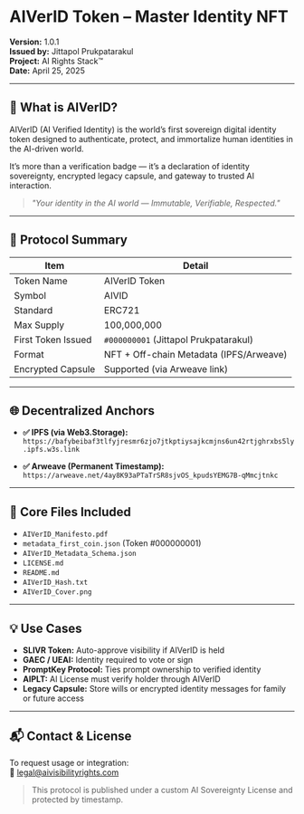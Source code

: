 # AIVerID Token – Master Identity NFT

**Version:** 1.0.1  
**Issued by:** Jittapol Prukpatarakul  
**Project:** AI Rights Stack™  
**Date:** April 25, 2025

---

## 🧠 What is AIVerID?

AIVerID (AI Verified Identity) is the world’s first sovereign digital identity token designed to authenticate, protect, and immortalize human identities in the AI-driven world.

It’s more than a verification badge — it’s a declaration of identity sovereignty, encrypted legacy capsule, and gateway to trusted AI interaction.

> _"Your identity in the AI world — Immutable, Verifiable, Respected."_

---

## 🧱 Protocol Summary

| Item | Detail |
|------|--------|
| Token Name | AIVerID Token |
| Symbol | AIVID |
| Standard | ERC721 |
| Max Supply | 100,000,000 |
| First Token Issued | `#000000001` (Jittapol Prukpatarakul) |
| Format | NFT + Off-chain Metadata (IPFS/Arweave) |
| Encrypted Capsule | Supported (via Arweave link) |

---

## 🌐 Decentralized Anchors

- **✅ IPFS (via Web3.Storage):**  
  `https://bafybeibaf3tlfyjresmr6zjo7jtkptiysajkcmjns6un42rtjghrxbs5ly.ipfs.w3s.link`

- **✅ Arweave (Permanent Timestamp):**  
  `https://arweave.net/4ay8K93aPTaTrSR8sjvOS_kpudsYEMG7B-qMmcjtnkc`

---

## 🔐 Core Files Included

- `AIVerID_Manifesto.pdf`
- `metadata_first_coin.json` (Token #000000001)
- `AIVerID_Metadata_Schema.json`
- `LICENSE.md`
- `README.md`
- `AIVerID_Hash.txt`
- `AIVerID_Cover.png`

---

## 💡 Use Cases

- **SLIVR Token:** Auto-approve visibility if AIVerID is held  
- **GAEC / UEAI:** Identity required to vote or sign  
- **PromptKey Protocol:** Ties prompt ownership to verified identity  
- **AIPLT:** AI License must verify holder through AIVerID  
- **Legacy Capsule:** Store wills or encrypted identity messages for family or future access

---

## 📬 Contact & License

To request usage or integration:  
📧 legal@aivisibilityrights.com

> This protocol is published under a custom AI Sovereignty License and protected by timestamp.
